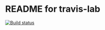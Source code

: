 # README for travis-lab 
[![Build status](https://travis-ci.org/USERNAME/travis-lab.svg?master)](https://travis-ci.org/USERNAME)
